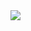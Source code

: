 <img src="https://miro.medium.com/v2/resize:fit:820/1*y7ZgcnbxdF4aDgh-XaS1-Q.png" style="vertical-align:middle;float:center">
